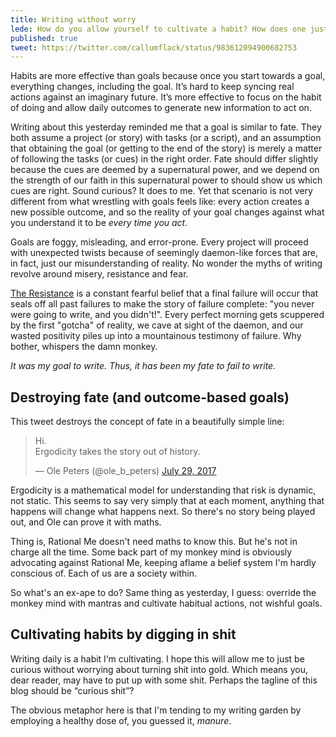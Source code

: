 ```yaml
---
title: Writing without worry
lede: How do you allow yourself to cultivate a habit? How does one just be curious without worrying about turning shit into gold? You have to be OK with writing some “curious shit”!
published: true
tweet: https://twitter.com/callumflack/status/983612094900682753
---
```


Habits are more effective than goals because once you start towards a goal, everything changes, including the goal. It’s hard to keep syncing real actions against an imaginary future. It’s more effective to focus on the habit of doing and allow daily outcomes to generate new information to act on.

Writing about this yesterday reminded me that a goal is similar to fate. They both assume a project (or story) with tasks (or a script), and an assumption that obtaining the goal (or getting to the end of the story) is merely a matter of following the tasks (or cues) in the right order. Fate should differ slightly because the cues are deemed by a supernatural power, and we depend on the strength of our faith in this supernatural power to should show us which cues are right. Sound curious? It does to me. Yet that scenario is not very different from what wrestling with goals feels like: every action creates a new possible outcome, and so the reality of your goal changes against what you understand it to be _every time you act_.

Goals are foggy, misleading, and error-prone. Every project will proceed with unexpected twists because of seemingly daemon-like forces that are, in fact, just our misunderstanding of reality. No wonder the myths of writing revolve around misery, resistance and fear.

[The Resistance](https://stevenpressfield.com/2013/11/resistance-and-self-loathing/) is a constant fearful belief that a final failure will occur that seals off all past failures to make the story of failure complete: "you never were going to write, and you didn't!". Every perfect morning gets scuppered by the first "gotcha" of reality, we cave at sight of the daemon, and our wasted positivity piles up into a mountainous testimony of failure. Why bother, whispers the damn monkey.

<!-- reinforcing testament to failure. -->

_It was my goal to write. Thus, it has been my fate to fail to write._

## Destroying fate (and outcome-based goals)

This tweet destroys the concept of fate in a beautifully simple line:

<blockquote class="twitter-tweet" data-lang="en"><p lang="en" dir="ltr">Hi. <br>Ergodicity takes the story out of history.</p>&mdash; Ole Peters (@ole_b_peters) <a href="https://twitter.com/ole_b_peters/status/891284580434575360?ref_src=twsrc%5Etfw">July 29, 2017</a></blockquote> <script async src="https://platform.twitter.com/widgets.js" charset="utf-8"></script>

Ergodicity is a mathematical model for understanding that risk is dynamic, not static. This seems to say very simply that at each moment, anything that happens will change what happens next. So there's no story being played out, and Ole can prove it with maths.

Thing is, Rational Me doesn't need maths to know this. But he's not in charge all the time. Some back part of my monkey mind is obviously advocating against Rational Me, keeping aflame a belief system I'm hardly conscious of. Each of us are a society within.

<!-- _that duplicate black cat I just saw was not a glitch, I just experienced déjà vu_.  -->

So what's an ex-ape to do? Same thing as yesterday, I guess: override the monkey mind with mantras and cultivate habitual actions, not wishful goals.

<!-- Dig. Find gold. Present it as saviour. But we'll soon forget it. -->

## Cultivating habits by digging in shit

Writing daily is a habit I‘m cultivating. I hope this will allow me to just be curious without worrying about turning shit into gold. Which means you, dear reader, may have to put up with some shit. Perhaps the tagline of this blog should be “curious shit”?

The obvious metaphor here is that I'm tending to my writing garden by employing a healthy dose of, you guessed it, _manure_.
